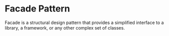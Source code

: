 # Facade Pattern

Facade is a structural design pattern that provides a simplified
interface to a library, a framework, or any other complex set of classes.
